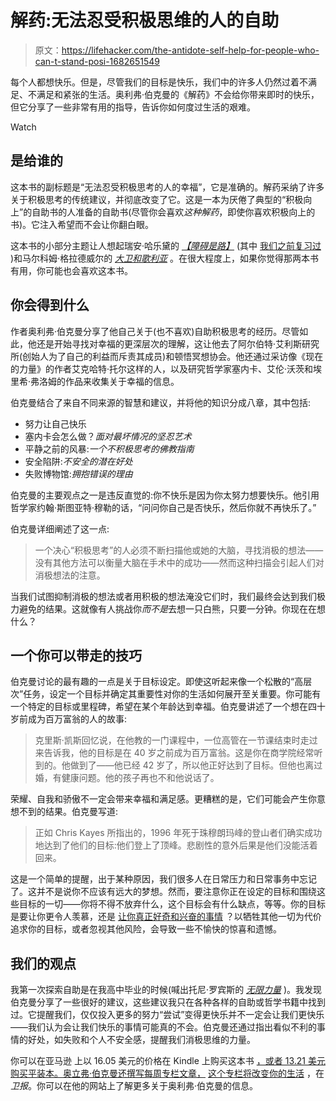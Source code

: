 # 解药:无法忍受积极思维的人的自助

> 原文：<https://lifehacker.com/the-antidote-self-help-for-people-who-can-t-stand-posi-1682651549>

每个人都想快乐。但是，尽管我们的目标是快乐，我们中的许多人仍然过着不满足、不满足和紧张的生活。奥利弗·伯克曼的《解药》不会给你带来即时的快乐，但它分享了一些非常有用的指导，告诉你如何度过生活的艰难。

Watch

## 是给谁的

这本书的副标题是“无法忍受积极思考的人的幸福”，它是准确的。解药采纳了许多关于积极思考的传统建议，并彻底改变了它。这是一本为厌倦了典型的“积极向上”的自助书的人准备的自助书(尽管你会喜欢*这种解药*，即使你喜欢积极向上的书)。它注入希望而不会让你翻白眼。

这本书的小部分主题让人想起瑞安·哈乐黛的 [*【障碍是路】*](https://www.amazon.com/dp/1591846358?asc_campaign=InlineText&asc_refurl=https://lifehacker.com/the-antidote-self-help-for-people-who-can-t-stand-posi-1682651549&asc_source=&linkCode=ogi&psc=1&smid=ATVPDKIKX0DER&tag=kinjalifehackerlink-20&th=1) (其中 [我们之前复习过](https://lifehacker.com/the-obstacle-is-the-way-the-right-mindset-for-finding-1665117695) )和马尔科姆·格拉德威尔的 [*大卫和歌利亚*](http://gladwell.com/david-and-goliath/) 。在很大程度上，如果你觉得那两本书有用，你可能也会喜欢这本书。

## 你会得到什么

作者奥利弗·伯克曼分享了他自己关于(也不喜欢)自助积极思考的经历。尽管如此，他还是开始寻找对幸福的更深层次的理解，这让他去了阿尔伯特·艾利斯研究所(创始人为了自己的利益而斥责其成员)和顿悟冥想协会。他还通过采访像《现在的力量》的作者艾克哈特·托尔这样的人，以及研究哲学家塞内卡、艾伦·沃茨和埃里希·弗洛姆的作品来收集关于幸福的信息。

伯克曼结合了来自不同来源的智慧和建议，并将他的知识分成八章，其中包括:

*   努力让自己快乐
*   塞内卡会怎么做？*面对最坏情况的坚忍艺术*
*   平静之前的风暴:*一个不积极思考的佛教指南*
*   安全陷阱:*不安全的潜在好处*
*   失败博物馆:*拥抱错误的理由*

伯克曼的主要观点之一是违反直觉的:你不快乐是因为你太努力想要快乐。他引用哲学家约翰·斯图亚特·穆勒的话，“问问你自己是否快乐，然后你就不再快乐了。”

伯克曼详细阐述了这一点:

> 一个决心“积极思考”的人必须不断扫描他或她的大脑，寻找消极的想法——没有其他方法可以衡量大脑在手术中的成功——然而这种扫描会引起人们对消极想法的注意。

当我们试图抑制消极的想法或者用积极的想法淹没它们时，我们最终会达到我们极力避免的结果。这就像有人挑战你*而不是*去想一只白熊，只要一分钟。你现在在想什么？

## 一个你可以带走的技巧

伯克曼讨论的最有趣的一点是关于目标设定。即使这听起来像一个松散的“高层次”任务，设定一个目标并确定其重要性对你的生活如何展开至关重要。你可能有一个特定的目标或里程碑，希望在某个年龄达到幸福。伯克曼讲述了一个想在四十岁前成为百万富翁的人的故事:

> 克里斯·凯斯回忆说，在他教的一门课程中，一位高管在一节课结束时走过来告诉我，他的目标是在 40 岁之前成为百万富翁。这是你在商学院经常听到的。他做到了——他已经 42 岁了，所以他正好达到了目标。但他也离过婚，有健康问题。他的孩子再也不和他说话了。

荣耀、自我和骄傲不一定会带来幸福和满足感。更糟糕的是，它们可能会产生你意想不到的结果。伯克曼写道:

> 正如 Chris Kayes 所指出的，1996 年死于珠穆朗玛峰的登山者们确实成功地达到了他们的目标:他们登上了顶峰。悲剧性的意外后果是他们没能活着回来。

这是一个简单的提醒，出于某种原因，我们很多人在日常压力和日常事务中忘记了。这并不是说你不应该有远大的梦想。然而，要注意你正在设定的目标和围绕这些目标的一切——你将不得不放弃什么，这个目标会有什么缺点，等等。你的目标是要让你更令人羡慕，还是 [让你真正好奇和兴奋的事情](https://lifehacker.com/the-success-theater-dont-confuse-enviability-for-happi-1660456896) ？以牺牲其他一切为代价追求你的目标，或者忽视其他风险，会导致一些不愉快的惊喜和遗憾。

## 我们的观点

我第一次探索自助是在我高中毕业的时候(喊出托尼·罗宾斯的 [*无限力量*](http://www.amazon.com/Unlimited-Power-Science-Personal-Achievement/dp/0684845776?asc_campaign=InlineText&asc_refurl=https://lifehacker.com/the-antidote-self-help-for-people-who-can-t-stand-posi-1682651549&asc_source=&tag=kinjalifehackerlink-20) )。我发现伯克曼分享了一些很好的建议，这些建议我只在各种各样的自助或哲学书籍中找到过。它提醒我们，仅仅投入更多的努力“尝试”变得更快乐并不一定会让我们更快乐——我们认为会让我们快乐的事情可能真的不会。伯克曼还通过指出看似不利的事情的好处，如失败和个人不安全感，提醒我们消极思维的力量。

你可以在亚马逊 上以 16.05 美元的价格在 Kindle 上购买这本书 [，或者 13.21 美元购买平装本。奥立弗·伯克曼还撰写每周专栏文章，](https://www.amazon.com/dp/0865478015?asc_campaign=InlineText&asc_refurl=https://lifehacker.com/the-antidote-self-help-for-people-who-can-t-stand-posi-1682651549&asc_source=&linkCode=ogi&psc=1&smid=ATVPDKIKX0DER&tag=kinjalifehackerlink-20&th=1) [这个专栏将改变你的生活](http://www.theguardian.com/lifeandstyle/series/thiscolumnwillchangeyourlife) ，在*卫报*。你可以在他的网站上了解更多关于奥利弗·伯克曼的信息。